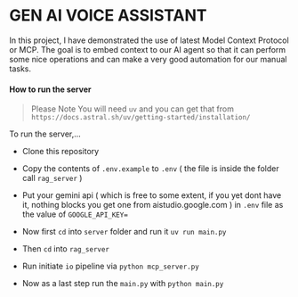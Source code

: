 # GEN AI VOICE ASSISTANT

In this project, I have demonstrated the use of latest Model Context Protocol or MCP. The goal is to embed context to our AI agent so that it can perform some nice operations and can make a very good automation for our manual tasks.

#### How to run the server

> Please Note You will need `uv` and you can get that from `https://docs.astral.sh/uv/getting-started/installation/`

To run the server,...
* Clone this repository
* Copy the contents of `.env.example` to `.env` ( the file is inside the folder call `rag_server` )
* Put your gemini api ( which is free to some extent, if you yet dont have it, nothing blocks you get one from aistudio.google.com ) in `.env` file as the value of `GOOGLE_API_KEY=`

* Now first `cd` into `server` folder and run it `uv run main.py`
* Then `cd` into `rag_server`
* Run initiate `io` pipeline via `python mcp_server.py`
* Now as a last step run the `main.py` with `python main.py` 
